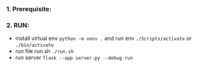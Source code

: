 ### 1. Prerequisite:

### 2. RUN:
+ install virtual env `python -m venv .` and run env `./Scripts/activate` or `./bin/activate`
+ run file run.sh `./run.sh`
+ run server `flask --app server.py --debug run`
